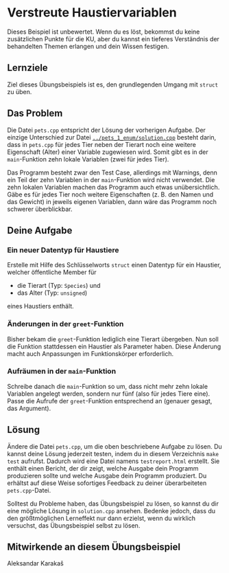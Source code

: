 # Verstreute Haustiervariablen

Dieses Beispiel ist unbewertet. Wenn du es löst, bekommst du keine zusätzlichen Punkte für die KU, aber du kannst ein tieferes Verständnis der behandelten Themen erlangen und dein Wissen festigen.

## Lernziele

Ziel dieses Übungsbeispiels ist es, den grundlegenden Umgang mit `struct` zu üben.

## Das Problem

Die Datei `pets.cpp` entspricht der Lösung der vorherigen Aufgabe. Der einzige Unterschied zur Datei [`../pets_1_enum/solution.cpp`](../pets_1_enum/solution.cpp) besteht darin, dass in `pets.cpp` für jedes Tier neben der Tierart noch eine weitere Eigenschaft (Alter) einer Variable zugewiesen wird. Somit gibt es in der `main`-Funktion zehn lokale Variablen (zwei für jedes Tier).

Das Programm besteht zwar den Test Case, allerdings mit Warnings, denn ein Teil der zehn Variablen in der `main`-Funktion wird nicht verwendet. Die zehn lokalen Variablen machen das Programm auch etwas unübersichtlich. Gäbe es für jedes Tier noch weitere Eigenschaften (z. B. den Namen und das Gewicht) in jeweils eigenen Variablen, dann wäre das Programm noch schwerer überblickbar.

## Deine Aufgabe
### Ein neuer Datentyp für Haustiere
Erstelle mit Hilfe des Schlüsselworts `struct` einen Datentyp für ein Haustier, welcher öffentliche Member für

 - die Tierart (Typ: `Species`) und
 - das Alter (Typ: `unsigned`)

eines Haustiers enthält.

### Änderungen in der `greet`-Funktion
Bisher bekam die `greet`-Funktion lediglich eine Tierart übergeben. Nun soll die Funktion stattdessen ein Haustier als Parameter haben. Diese Änderung macht auch Anpassungen im Funktionskörper erforderlich.

### Aufräumen in der `main`-Funktion
Schreibe danach die `main`-Funktion so um, dass nicht mehr zehn lokale Variablen angelegt werden, sondern nur fünf (also für jedes Tiere eine). Passe die Aufrufe der `greet`-Funktion entsprechend an (genauer gesagt, das Argument).


## Lösung

Ändere die Datei `pets.cpp`, um die oben beschriebene Aufgabe zu lösen. Du kannst deine Lösung jederzeit testen, indem du in diesem Verzeichnis `make test` aufrufst. Dadurch wird eine Datei namens `testreport.html` erstellt. Sie enthält einen Bericht, der dir zeigt, welche Ausgabe dein Programm produzieren sollte und welche Ausgabe dein Programm produziert. Du erhältst auf diese Weise sofortiges Feedback zu deiner überarbeiteten `pets.cpp`-Datei.

Solltest du Probleme haben, das Übungsbeispiel zu lösen, so kannst du dir eine mögliche Lösung in `solution.cpp` ansehen. Bedenke jedoch, dass du den größtmöglichen Lerneffekt nur dann erzielst, wenn du wirklich versuchst, das Übungsbeispiel selbst zu lösen.

## Mitwirkende an diesem Übungsbeispiel
Aleksandar Karakaš


